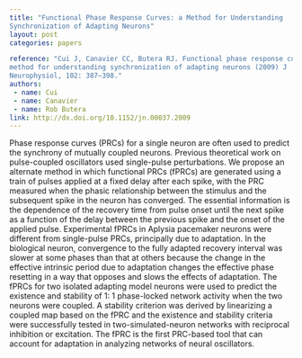 ```yaml
---
title: "Functional Phase Response Curves: a Method for Understanding
Synchronization of Adapting Neurons"
layout: post
categories: papers

reference: "Cui J, Canavier CC, Butera RJ. Functional phase response curves: a
method for understanding synchronization of adapting neurons (2009) J
Neurophysiol, 102: 387–398."
authors: 
 - name: Cui
 - name: Canavier
 - name: Rob Butera
link: http://dx.doi.org/10.1152/jn.00037.2009
---
```


Phase response curves (PRCs) for a single neuron are often used to predict the
synchrony of mutually coupled neurons. Previous theoretical work on
pulse-coupled oscillators used single-pulse perturbations. We propose an
alternate method in which functional PRCs (fPRCs) are generated using a train
of pulses applied at a fixed delay after each spike, with the PRC measured when
the phasic relationship between the stimulus and the subsequent spike in the
neuron has converged. The essential information is the dependence of the
recovery time from pulse onset until the next spike as a function of the delay
between the previous spike and the onset of the applied pulse. Experimental
fPRCs in Aplysia pacemaker neurons were different from single-pulse PRCs,
principally due to adaptation. In the biological neuron, convergence to the
fully adapted recovery interval was slower at some phases than that at others
because the change in the effective intrinsic period due to adaptation changes
the effective phase resetting in a way that opposes and slows the effects of
adaptation. The fPRCs for two isolated adapting model neurons were used to
predict the existence and stability of 1: 1 phase-locked network activity when
the two neurons were coupled. A stability criterion was derived by linearizing
a coupled map based on the fPRC and the existence and stability criteria were
successfully tested in two-simulated-neuron networks with reciprocal inhibition
or excitation. The fPRC is the first PRC-based tool that can account for
adaptation in analyzing networks of neural oscillators.
